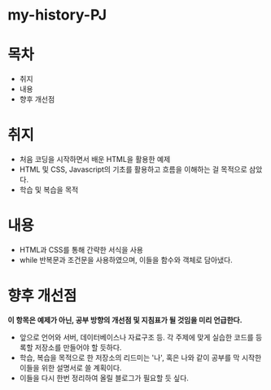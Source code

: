 # my-history-PJ
# 목차
* 취지 
* 내용
* 향후 개선점

# 취지
* 처음 코딩을 시작하면서 배운 HTML을 활용한 예제
* HTML 및 CSS, Javascript의 기초를 활용하고 흐름을 이해하는 걸 목적으로 삼았다.
* 학습 및 복습을 목적

# 내용
* HTML과 CSS를 통해 간략한 서식을 사용
* while 반복문과 조건문을 사용하였으며, 이들을 함수와 객체로 담아냈다.

# 향후 개선점
**이 항목은 예제가 아닌, 공부 방향의 개선점 및 지침표가 될 것임을 미리 언급한다.**
* 앞으로 언어와 서버, 데이터베이스나 자료구조 등. 각 주제에 맞게 실습한 코드를 등록할 저장소를 만들어야 할 듯하다.
* 학습, 복습을 목적으로 한 저장소의 리드미는 '나', 혹은 나와 같이 공부를 막 시작한 이들을 위한 설명서로 쓸 계획이다.
* 이들을 다시 한번 정리하여 올릴 블로그가 필요할 듯 싶다. 
